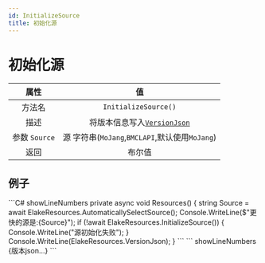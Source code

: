 ```yaml
---
id: InitializeSource
title: 初始化源
---
```


# 初始化源

|     属性      |                       值                       |
| :-----------: | :--------------------------------------------: |
|    方法名     |              `InitializeSource()`              |
|     描述      | 将版本信息写入[`VersionJson`](../Variables/VersionJson)  |
| 参数 `Source` | 源 字符串(`MoJang`,`BMCLAPI`,默认使用`MoJang`) |
|     返回      |                     布尔值                     |

## 例子

<Tabs>
    <TabItem value="Code" label="代码">
        ```C# showLineNumbers
        private async void Resources()
        {
            string Source = await ElakeResources.AutomaticallySelectSource();
            Console.WriteLine($"更快的源是:{Source}");
            if (!await ElakeResources.InitializeSource())
            {
                Console.WriteLine("源初始化失败");
            }
            Console.WriteLine(ElakeResources.VersionJson);
        }
        ```
    </TabItem>
    <TabItem value="Return" label="返回">
        ``` showLineNumbers
        {版本json...}
        ```
    </TabItem>
</Tabs>
